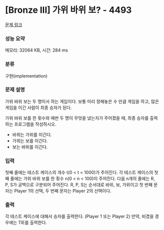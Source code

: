 # [Bronze III] 가위 바위 보? - 4493 

[문제 링크](https://www.acmicpc.net/problem/4493) 

### 성능 요약

메모리: 32064 KB, 시간: 284 ms

### 분류

구현(implementation)

### 문제 설명

<p>가위 바위 보는 두 명이서 하는 게임이다. 보통 미리 정해놓은 수 만큼 게임을 하고, 많은 게임을 이긴 사람이 최종 승자가 된다.</p>

<p>가위 바위 보를 한 횟수와 매번 두 명이 무엇을 냈는지가 주어졌을 때, 최종 승자를 출력하는 프로그램을 작성하시오.</p>

<ul>
	<li>바위는 가위를 이긴다.</li>
	<li>가위는 보를 이긴다.</li>
	<li>보는 바위를 이긴다.</li>
</ul>

### 입력 

 <p>첫째 줄에는 테스트 케이스의 개수 t(0 < t < 1000)가 주어진다. 각 테스트 케이스의 첫째 줄에는 가위 바위 보를 한 횟수 n(0 < n < 100)이 주어진다. 다음 n개의 줄에는 R, P, S가 공백으로 구분되어 주어진다. R, P, S는 순서대로 바위, 보, 가위이고 첫 번째 문자는 Player 1의 선택, 두 번째 문자는 Player 2의 선택이다.</p>

### 출력 

 <p>각 테스트 케이스에 대해서 승자를 출력한다. (Player 1 또는 Player 2) 만약, 비겼을 경우에는 TIE를 출력한다.</p>

